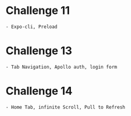 # Challenge 11

    - Expo-cli, Preload

# Challenge 13

    - Tab Navigation, Apollo auth, login form

# Challenge 14

    - Home Tab, infinite Scroll, Pull to Refresh

